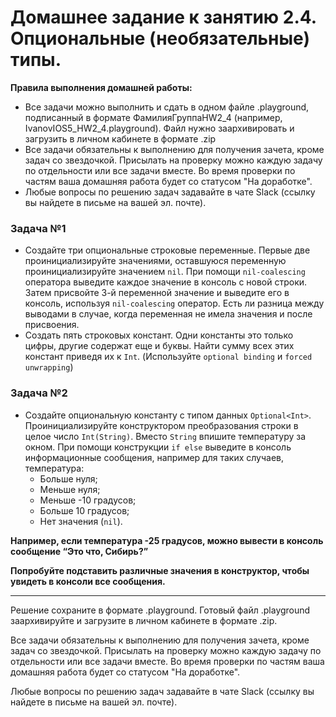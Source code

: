 # Домашнее задание к занятию 2.4. Опциональные (необязательные) типы.

**Правила выполнения домашней работы:** 
* Все задачи можно выполнить и сдать в одном файле .playground, подписанный в формате ФамилияГруппаHW2_4 (например, IvanovIOS5_HW2_4.playground). Файл нужно заархивировать и загрузить в личном кабинете в формате .zip
* Все задачи обязательны к выполнению для получения зачета, кроме задач со звездочкой. Присылать на проверку можно каждую задачу по отдельности или все задачи вместе. Во время проверки по частям ваша домашняя работа будет со статусом "На доработке".
* Любые вопросы по решению задач задавайте в чате Slack (ссылку вы найдете в письме на вашей эл. почте).

### Задача №1
* Создайте три опциональные строковые переменные. Первые две проинициализируйте значениями, оставшуюся переменную проинициализируйте значением `nil`.
При помощи `nil-coalescing` оператора выведите каждое значение в консоль с новой строки.
Затем присвойте 3-й переменной значение и выведите его в консоль, используя `nil-coalescing` оператор. Есть ли разница между выводами в случае, когда переменная не имела значения и после присвоения.
* Создать пять строковых констант. Одни константы это только цифры, другие содержат еще и буквы. Найти сумму всех этих констант приведя их к `Int`.
(Используйте `optional binding` и `forced unwrapping`)

### Задача №2
* Создайте опциональную константу с типом данных `Optional<Int>`. Проинициализируйте конструктором преобразования строки в целое число `Int(String)`. Вместо `String` впишите температуру за окном. При помощи конструкции `if else` выведите в консоль информационные сообщения, например для таких случаев, температура:
  * Больше нуля;
  * Меньше нуля;
  * Меньше -10 градусов;
  * Больше 10 градусов;
  * Нет значения (`nil`).

**Например, если температура -25 градусов, можно вывести в консоль сообщение “Это что, Сибирь?”**

**Попробуйте подставить различные значения в конструктор, чтобы увидеть в консоли все сообщения.**

---

Решение сохраните в формате .playground. Готовый файл .playground заархивируйте и загрузите в личном кабинете в формате .zip. 

Все задачи обязательны к выполнению для получения зачета, кроме задач со звездочкой. Присылать на проверку можно каждую задачу по отдельности или все задачи вместе. Во время проверки по частям ваша домашняя работа будет со статусом "На доработке".

Любые вопросы по решению задач задавайте в чате Slack (ссылку вы найдете в письме на вашей эл. почте).
